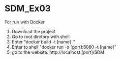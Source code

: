# SDM_Ex03
For run with Docker
1. Download the project
2. Go to root dirctory with shell
3. Enter "docker build -t [name] ."
4. Enter to shell "docker run -p [port]:8080 -t [name]"
5. go to the website:
    http://localhost:[port]/SDM
